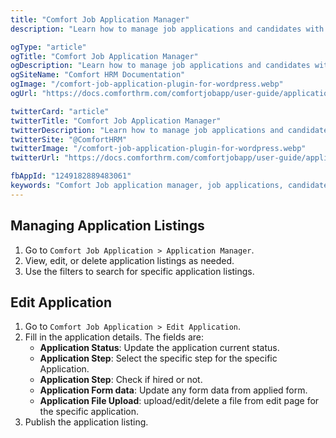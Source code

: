 ```yaml
---
title: "Comfort Job Application Manager"
description: "Learn how to manage job applications and candidates with Comfort Job Application Manager. Complete guide to applicant tracking, status management, resume handling, and hiring workflow."

ogType: "article"
ogTitle: "Comfort Job Application Manager"
ogDescription: "Learn how to manage job applications and candidates with Comfort Job Application Manager. Complete guide to applicant tracking, status management, resume handling, and hiring workflow."
ogSiteName: "Comfort HRM Documentation"
ogImage: "/comfort-job-application-plugin-for-wordpress.webp"
ogUrl: "https://docs.comforthrm.com/comfortjobapp/user-guide/application-manager"

twitterCard: "article"
twitterTitle: "Comfort Job Application Manager"
twitterDescription: "Learn how to manage job applications and candidates with Comfort Job Application Manager. Complete guide to applicant tracking, status management, resume handling, and hiring workflow."
twitterSite: "@ComfortHRM"
twitterImage: "/comfort-job-application-plugin-for-wordpress.webp"
twitterUrl: "https://docs.comforthrm.com/comfortjobapp/user-guide/application-manager"

fbAppId: "1249182889483061"
keywords: "Comfort Job application manager, job applications, candidate management, applicant tracking, application status, resume management, candidate communication, hiring workflow, application review, applicant dashboard"
---
```


## Managing Application Listings

1. Go to `Comfort Job Application > Application Manager`.
2. View, edit, or delete application listings as needed.
3. Use the filters to search for specific application listings.

## Edit Application

1. Go to `Comfort Job Application > Edit Application`.
2. Fill in the application details. The fields are:
   - **Application Status**: Update the application current status.
   - **Application Step**: Select the specific step for the specific Application.
   - **Application Step**: Check if hired or not.
   - **Application Form data**: Update any form data from applied form.
   - **Application File Upload**: upload/edit/delete a file from edit page for the specific application.
4. Publish the application listing.
